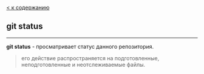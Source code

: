 [< к содержанию](readme.md)

## git status
___
**git status** - просматривает статус данного репозитория.

> его действие распространяется на подготовленные, неподготовленные и неотслеживаемые файлы.